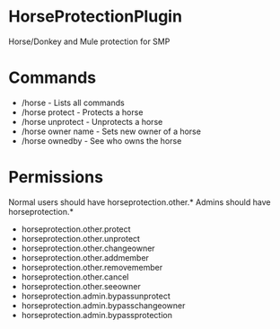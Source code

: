 HorseProtectionPlugin
=====================

Horse/Donkey and Mule protection for SMP


Commands
========
- /horse - Lists all commands
- /horse protect - Protects a horse
- /horse unprotect - Unprotects a horse
- /horse owner name - Sets new owner of a horse
- /horse ownedby - See who owns the horse


Permissions
===========
Normal users should have horseprotection.other.*
Admins should have horseprotection.*

- horseprotection.other.protect
- horseprotection.other.unprotect
- horseprotection.other.changeowner
- horseprotection.other.addmember
- horseprotection.other.removemember
- horseprotection.other.cancel
- horseprotection.other.seeowner
- horseprotection.admin.bypassunprotect
- horseprotection.admin.bypasschangeowner
- horseprotection.admin.bypassprotection

